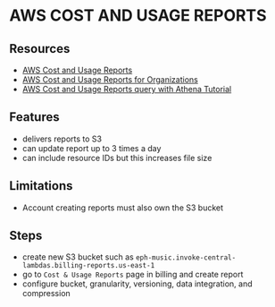 # AWS COST AND USAGE REPORTS

## Resources

- [AWS Cost and Usage Reports](https://docs.aws.amazon.com/cur/latest/userguide/what-is-cur.html)
- [AWS Cost and Usage Reports for Organizations](https://docs.aws.amazon.com/cur/latest/userguide/cur-consolidated-billing.html)
- [AWS Cost and Usage Reports query with Athena Tutorial](https://docs.aws.amazon.com/awsaccountbilling/latest/aboutv2/athena.html)

## Features

- delivers reports to S3
- can update report up to 3 times a day
- can include resource IDs but this increases file size

## Limitations

- Account creating reports must also own the S3 bucket

## Steps

- create new S3 bucket such as `eph-music.invoke-central-lambdas.billing-reports.us-east-1`
- go to `Cost & Usage Reports` page in billing and create report
- configure bucket, granularity, versioning, data integration, and compression
